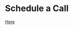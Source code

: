 <!-- # content/schedule.md -->

# Schedule a Call

[Here](https://calendly.com/thomas-gondwe/chat-with-thomas)
